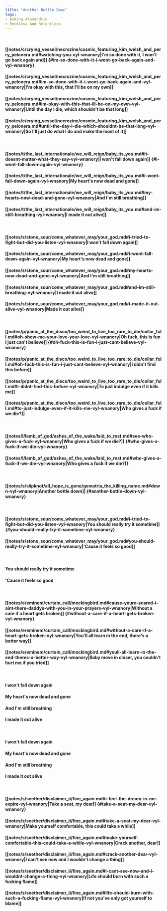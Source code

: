 ```yaml
---
title: "Another Bottle Down"
tags:
- Asking Alexandria
- Reckless And Relentless
---
```

&nbsp;
#### [[notes/c/crying_vessel/necrozine/cosmic_featuring_kim_welsh_and_perry_pelonera.md#watching-you-vyl-wnanory|I'm so done with it, I won't go back again and]] {#im-so-done-with-it-i-wont-go-back-again-and-vyl-wnanory}
#### [[notes/c/crying_vessel/necrozine/cosmic_featuring_kim_welsh_and_perry_pelonera.md#im-so-done-with-it-i-wont-go-back-again-and-vyl-wnanory|I'm okay with this, that I'll be on my own]]
#### [[notes/c/crying_vessel/necrozine/cosmic_featuring_kim_welsh_and_perry_pelonera.md#im-okay-with-this-that-ill-be-on-my-own-vyl-wnanory|Until the day I die, which shouldn't be that long]]
#### [[notes/c/crying_vessel/necrozine/cosmic_featuring_kim_welsh_and_perry_pelonera.md#until-the-day-i-die-which-shouldnt-be-that-long-vyl-wnanory|So I'll just do what I do and make the most of it]]
&nbsp;
#### [[notes/t/the_last_internationale/we_will_reign/baby_its_you.md#it-doesnt-matter-what-they-say-vyl-wnanory|I won't fall down again]] {#i-wont-fall-down-again-vyl-wnanory}
#### [[notes/t/the_last_internationale/we_will_reign/baby_its_you.md#i-wont-fall-down-again-vyl-wnanory|My heart's now dead and gone]]
#### [[notes/t/the_last_internationale/we_will_reign/baby_its_you.md#my-hearts-now-dead-and-gone-vyl-wnanory|And I'm still breathing]]
#### [[notes/t/the_last_internationale/we_will_reign/baby_its_you.md#and-im-still-breathing-vyl-wnanory|I made it out alive]]
&nbsp;
#### [[notes/s/stone_sour/come_whatever_may/your_god.md#i-tried-to-fight-but-did-you-listen-vyl-wnanory|I won't fall down again]]
#### [[notes/s/stone_sour/come_whatever_may/your_god.md#i-wont-fall-down-again-vyl-wnanory|My heart's now dead and gone]]
#### [[notes/s/stone_sour/come_whatever_may/your_god.md#my-hearts-now-dead-and-gone-vyl-wnanory|And I'm still breathing]]
#### [[notes/s/stone_sour/come_whatever_may/your_god.md#and-im-still-breathing-vyl-wnanory|I made it out alive]]
#### [[notes/s/stone_sour/come_whatever_may/your_god.md#i-made-it-out-alive-vyl-wnanory|Made it out alive]]
&nbsp;
#### [[notes/p/panic_at_the_disco/too_weird_to_live_too_rare_to_die/collar_full.md#oh-show-me-your-love-your-love-vyl-wnanory|Oh fuck, this is fun I just can't believe]] {#oh-fuck-this-is-fun-i-just-cant-believe-vyl-wnanory}
#### [[notes/p/panic_at_the_disco/too_weird_to_live_too_rare_to_die/collar_full.md#oh-fuck-this-is-fun-i-just-cant-believe-vyl-wnanory|I didn't find this before]]
#### [[notes/p/panic_at_the_disco/too_weird_to_live_too_rare_to_die/collar_full.md#i-didnt-find-this-before-vyl-wnanory|To just indulge even if it kills me]]
#### [[notes/p/panic_at_the_disco/too_weird_to_live_too_rare_to_die/collar_full.md#to-just-indulge-even-if-it-kills-me-vyl-wnanory|Who gives a fuck if we die?]]
&nbsp;
#### [[notes/l/lamb_of_god/ashes_of_the_wake/laid_to_rest.md#see-who-gives-a-fuck-vyl-wnanory|Who gives a fuck if we die?]] {#who-gives-a-fuck-if-we-die-vyl-wnanory}
#### [[notes/l/lamb_of_god/ashes_of_the_wake/laid_to_rest.md#who-gives-a-fuck-if-we-die-vyl-wnanory|Who gives a fuck if we die?]]
&nbsp;
#### [[notes/s/slipknot/all_hope_is_gone/gematria_the_killing_name.md#down-vyl-wnanory|Another bottle down]] {#another-bottle-down-vyl-wnanory}
&nbsp;
#### [[notes/s/stone_sour/come_whatever_may/your_god.md#i-tried-to-fight-but-did-you-listen-vyl-wnanory|You should really try it sometime]] {#you-should-really-try-it-sometime-vyl-wnanory}
#### [[notes/s/stone_sour/come_whatever_may/your_god.md#you-should-really-try-it-sometime-vyl-wnanory|'Cause it feels so good]]
&nbsp;
#### You should really try it sometime
#### 'Cause it feels so good
&nbsp;
#### [[notes/e/eminem/curtain_call/mockingbird.md#cause-youre-scared-i-aint-there-daddys-with-you-in-your-prayers-vyl-wnanory|Without a care if a heart gets broken]] {#without-a-care-if-a-heart-gets-broken-vyl-wnanory}
#### [[notes/e/eminem/curtain_call/mockingbird.md#without-a-care-if-a-heart-gets-broken-vyl-wnanory|You'll all learn in the end, there's a better way]]
#### [[notes/e/eminem/curtain_call/mockingbird.md#youll-all-learn-in-the-end-theres-a-better-way-vyl-wnanory|Baby move in closer, you couldn't hurt me if you tried]]
&nbsp;
#### I won't fall down again
#### My heart's now dead and gone
#### And I'm still breathing
#### I made it out alive
&nbsp;
#### I won't fall down again
#### My heart's now dead and gone
#### And I'm still breathing
#### I made it out alive
&nbsp;
#### [[notes/s/seether/disclaimer_ii/fine_again.md#i-feel-the-dream-in-me-expire-vyl-wnanory|Take a seat, my dear]] {#take-a-seat-my-dear-vyl-wnanory}
#### [[notes/s/seether/disclaimer_ii/fine_again.md#take-a-seat-my-dear-vyl-wnanory|Make yourself comfortable, this could take a while]]
#### [[notes/s/seether/disclaimer_ii/fine_again.md#make-yourself-comfortable-this-could-take-a-while-vyl-wnanory|Crack another, dear]]
#### [[notes/s/seether/disclaimer_ii/fine_again.md#crack-another-dear-vyl-wnanory|I can't see now and I wouldn't change a thing]]
#### [[notes/s/seether/disclaimer_ii/fine_again.md#i-cant-see-now-and-i-wouldnt-change-a-thing-vyl-wnanory|Life should burn with such a fucking flame]]
#### [[notes/s/seether/disclaimer_ii/fine_again.md#life-should-burn-with-such-a-fucking-flame-vyl-wnanory|If not you've only got yourself to blame]]
